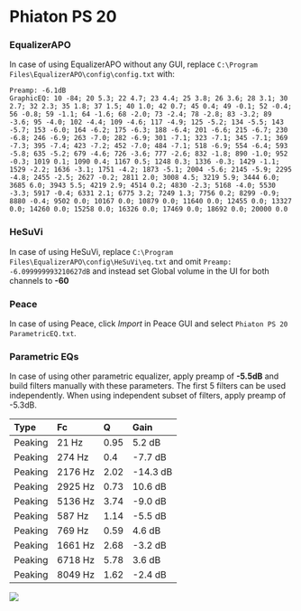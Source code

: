 # Phiaton PS 20

### EqualizerAPO
In case of using EqualizerAPO without any GUI, replace `C:\Program Files\EqualizerAPO\config\config.txt`
with:
```
Preamp: -6.1dB
GraphicEQ: 10 -84; 20 5.3; 22 4.7; 23 4.4; 25 3.8; 26 3.6; 28 3.1; 30 2.7; 32 2.3; 35 1.8; 37 1.5; 40 1.0; 42 0.7; 45 0.4; 49 -0.1; 52 -0.4; 56 -0.8; 59 -1.1; 64 -1.6; 68 -2.0; 73 -2.4; 78 -2.8; 83 -3.2; 89 -3.6; 95 -4.0; 102 -4.4; 109 -4.6; 117 -4.9; 125 -5.2; 134 -5.5; 143 -5.7; 153 -6.0; 164 -6.2; 175 -6.3; 188 -6.4; 201 -6.6; 215 -6.7; 230 -6.8; 246 -6.9; 263 -7.0; 282 -6.9; 301 -7.1; 323 -7.1; 345 -7.1; 369 -7.3; 395 -7.4; 423 -7.2; 452 -7.0; 484 -7.1; 518 -6.9; 554 -6.4; 593 -5.8; 635 -5.2; 679 -4.6; 726 -3.6; 777 -2.6; 832 -1.8; 890 -1.0; 952 -0.3; 1019 0.1; 1090 0.4; 1167 0.5; 1248 0.3; 1336 -0.3; 1429 -1.1; 1529 -2.2; 1636 -3.1; 1751 -4.2; 1873 -5.1; 2004 -5.6; 2145 -5.9; 2295 -4.8; 2455 -2.5; 2627 -0.2; 2811 2.0; 3008 4.5; 3219 5.9; 3444 6.0; 3685 6.0; 3943 5.5; 4219 2.9; 4514 0.2; 4830 -2.3; 5168 -4.0; 5530 -3.3; 5917 -0.4; 6331 2.1; 6775 3.2; 7249 1.3; 7756 0.2; 8299 -0.9; 8880 -0.4; 9502 0.0; 10167 0.0; 10879 0.0; 11640 0.0; 12455 0.0; 13327 0.0; 14260 0.0; 15258 0.0; 16326 0.0; 17469 0.0; 18692 0.0; 20000 0.0
```

### HeSuVi
In case of using HeSuVi, replace `C:\Program Files\EqualizerAPO\config\HeSuVi\eq.txt` and omit `Preamp:
-6.099999993210627dB` and instead set Global volume in the UI for both channels to **-60**

### Peace
In case of using Peace, click *Import* in Peace GUI and select `Phiaton PS 20 ParametricEQ.txt`.

### Parametric EQs
In case of using other parametric equalizer, apply preamp of **-5.5dB** and build filters manually
with these parameters. The first 5 filters can be used independently.
When using independent subset of filters, apply preamp of -5.3dB.

| Type    | Fc      |    Q | Gain     |
|:--------|:--------|:-----|:---------|
| Peaking | 21 Hz   | 0.95 | 5.2 dB   |
| Peaking | 274 Hz  | 0.4  | -7.7 dB  |
| Peaking | 2176 Hz | 2.02 | -14.3 dB |
| Peaking | 2925 Hz | 0.73 | 10.6 dB  |
| Peaking | 5136 Hz | 3.74 | -9.0 dB  |
| Peaking | 587 Hz  | 1.14 | -5.5 dB  |
| Peaking | 769 Hz  | 0.59 | 4.6 dB   |
| Peaking | 1661 Hz | 2.68 | -3.2 dB  |
| Peaking | 6718 Hz | 5.78 | 3.6 dB   |
| Peaking | 8049 Hz | 1.62 | -2.4 dB  |

![](https://raw.githubusercontent.com/jaakkopasanen/AutoEq/master/results/innerfidelity/sbaf-serious/Phiaton%20PS%2020/Phiaton%20PS%2020.png)